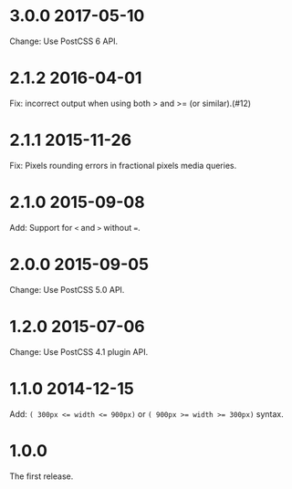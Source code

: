 # 3.0.0 2017-05-10

Change: Use PostCSS 6 API.

# 2.1.2 2016-04-01

Fix: incorrect output when using both > and >= (or similar).(#12)

# 2.1.1 2015-11-26

Fix: Pixels rounding errors in fractional pixels media queries.

# 2.1.0 2015-09-08

Add: Support for `<` and `>` without `=`.

# 2.0.0 2015-09-05

Change: Use PostCSS 5.0 API.

# 1.2.0 2015-07-06

Change: Use PostCSS 4.1 plugin API.

# 1.1.0 2014-12-15

Add: `( 300px <= width <= 900px)` or `( 900px >= width >= 300px)` syntax.

# 1.0.0

The first release.
